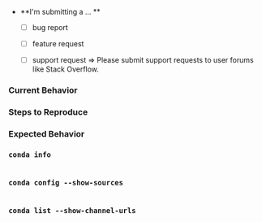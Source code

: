 <!--
Hi!

This is an issue tracker for conda -- the package manager.  File feature requests
for conda here, as well as bug reports about something conda has messed up.

If your issue is a bug report or feature request for:
  * a specific conda package from Anaconda:
      ==> file at https://github.com/ContinuumIO/anaconda-issues
  * a specific conda package from conda-forge:
      ==> file at the corresponding feedstock under https://github.com/conda-forge
  * anaconda.org:
      ==> file at https://github.com/Anaconda-Platform/support
  * repo.continuum.io:
      ==> file at https://github.com/ContinuumIO/anaconda-issues
  * commands under 'conda build':
      ==> file at https://github.com/conda/conda-build
  * commands under 'conda env':
      ==> please file it here!
  * all other conda commands that start with 'conda':
      ==> please file it here!

-->

* **I'm submitting a ... **
  - [ ] bug report
  - [ ] feature request
  - [ ] support request => Please submit support requests to user forums like Stack Overflow.


### Current Behavior
<!-- What actually happens? -->


### Steps to Reproduce
<!-- If the current behavior is a bug, please provide specific, minimal steps to independently reproduce. -->
<!-- Please include the exact conda commands that reproduce the issue. -->


### Expected Behavior
<!-- What do you think should happen? -->


### `conda info`
<!-- between the ticks below, paste the output of 'conda info' -->
```

```


### `conda config --show-sources`
<!-- between the ticks below, paste the output of 'conda config --show-sources' -->
```

```


### `conda list --show-channel-urls`
<!-- between the ticks below, paste the output of 'conda list --show-channel-urls' -->
```

```
